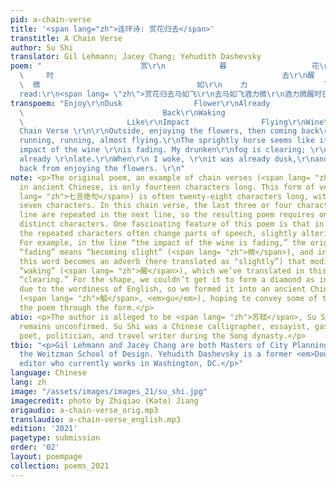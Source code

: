 ```yaml
---
pid: a-chain-verse
title: '<span lang="zh">连环诗: 赏花归去</span>'
transtitle: A Chain Verse
author: Su Shi
translator: Gil Lehmann; Jacey Chang; Yehudith Dashevsky
poem: "                      赏\r\n            暮                   花\r\n      已                                  归\r\n
  \     时                                                   去\r\n醒                                                    马\r\n
  \  微                                   如\r\n    力                 飞\r\n      酒\r\n\r\n</span>\r\n\r\nAs
  read:\r\n<span lang= \"zh\">赏花归去马如飞\r\n去马如飞酒力微\r\n酒力微醒时已暮\r\n醒时已暮赏花归"
transpoem: "Enjoy\r\nDusk                Flower\r\nAlready                        Come\r\nTime
  \                               Back\r\nWaking                                Horse\r\nSlightly
  \                       Like\r\nImpact                Flying\r\nWine\r\n\r\n\r\nA
  Chain Verse \r\n\r\nOutside, enjoying the flowers, then coming back\r\non a horse,
  running, running, almost flying.\r\nThe sprightly horse seems like it’s flying;\r\nthe
  impact of the wine \r\nis fading. My drunken\r\nfog is clearing; \r\nthe hour \r\nis
  already \r\nlate.\r\nWhen\r\n I woke, \r\nit was already dusk,\r\nand I’ve come
  back from enjoying the flowers. \r\n"
note: <p>The original poem, an example of chain verses (<span lang= "zh">连环诗</span>)
  in ancient Chinese, is only fourteen characters long. This form of verse (<span
  lang= "zh">七言绝句</span>) is often twenty-eight characters long, with each line having
  seven characters. In this chain verse, the last three or four characters of each
  line are repeated in the next line, so the resulting poem requires only fourteen
  distinct characters. One fascinating feature of this poem is that in each line,
  the repeated characters often change parts of speech, slightly altering the meaning.
  For example, in the line “the impact of the wine is fading,” the original word for
  “fading” means “becoming slight” (<span lang= "zh">微</span>), and in the next line,
  this word becomes an adverb (here translated as "slightly”) that modifies the verb
  “waking” (<span lang= "zh">醒</span>), which we’ve translated in this context as
  “clearing.” For the shape, we couldn’t get it to form a diamond as in the original
  due to the wordiness of English, so we formed it into an ancient Chinese wine goblet
  (<span lang= "zh">觚</span>, <em>gu</em>), hoping to convey some of the meaning of
  the poem through the form.</p>
abio: <p>The author is alleged to be <span lang= "zh">苏轼</span>, Su Shi, but this
  remains unconfirmed. Su Shi was a Chinese calligrapher, essayist, gastronomer, pharmacologist,
  poet, politician, and travel writer during the Song dynasty.</p>
tbio: "<p>Gil Lehmann and Jacey Chang are both Masters of City Planning students in
  the Weitzman School of Design. Yehudith Dashevsky is a former <em>DoubleSpeak</em>
  editor who currently works in Washington, DC.</p>"
language: Chinese
lang: zh
image: "/assets/images/images_21/su_shi.jpg"
imagecredit: photo by Zhiqiao (Kate) Jiang
origaudio: a-chain-verse_orig.mp3
translaudio: a-chain-verse_english.mp3
edition: '2021'
pagetype: submission
order: '02'
layout: poempage
collection: poems_2021
---
```

